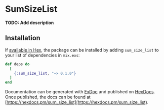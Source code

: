 # SumSizeList

**TODO: Add description**

## Installation

If [available in Hex](https://hex.pm/docs/publish), the package can be installed
by adding `sum_size_list` to your list of dependencies in `mix.exs`:

```elixir
def deps do
  [
    {:sum_size_list, "~> 0.1.0"}
  ]
end
```

Documentation can be generated with [ExDoc](https://github.com/elixir-lang/ex_doc)
and published on [HexDocs](https://hexdocs.pm). Once published, the docs can
be found at [https://hexdocs.pm/sum_size_list](https://hexdocs.pm/sum_size_list).

